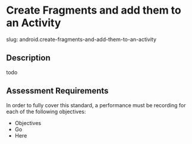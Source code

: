 
# Create Fragments and add them to an Activity

slug: android.create-fragments-and-add-them-to-an-activity

## Description
todo

## Assessment Requirements
In order to fully cover this standard, a performance must be recording for each of the following objectives:

- Objectives
- Go
- Here

          